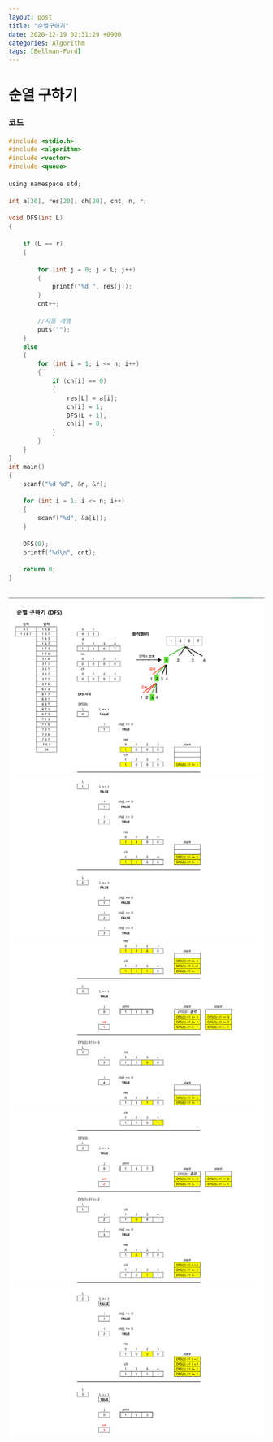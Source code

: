```yaml
---
layout: post
title: "순열구하기"
date: 2020-12-19 02:31:29 +0900
categories: Algorithm
tags: [Bellman-Ford]
---
```


# 순열 구하기

### 코드

```c
#include <stdio.h>
#include <algorithm>
#include <vector>
#include <queue>

using namespace std;

int a[20], res[20], ch[20], cnt, n, r;

void DFS(int L)
{

    if (L == r)
    {

        for (int j = 0; j < L; j++)
        {
            printf("%d ", res[j]);
        }
        cnt++;

        //자동 개행
        puts("");
    }
    else
    {
        for (int i = 1; i <= n; i++)
        {
            if (ch[i] == 0)
            {
                res[L] = a[i];
                ch[i] = 1;
                DFS(L + 1);
                ch[i] = 0;
            }
        }
    }
}
int main()
{
    scanf("%d %d", &n, &r);

    for (int i = 1; i <= n; i++)
    {
        scanf("%d", &a[i]);
    }

    DFS(0);
    printf("%d\n", cnt);

    return 0;
}

```

<br/>

<img src="/assets/images/82-1.png" style="zoom:52%;"  />
<br/>
<img src="/assets/images/82-2.png" style="zoom:52%;"  />
<br/>
<img src="/assets/images/82-3.png" style="zoom:52%;"  />
<br/>
<img src="/assets/images/82-4.png" style="zoom:52%;"  />
<br/>
<img src="/assets/images/82-5.png" style="zoom:52%;"  />
<br/>
